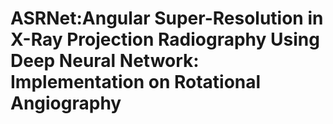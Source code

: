 # ASRNet:Angular Super-Resolution in X-Ray Projection Radiography Using Deep Neural Network: Implementation on Rotational Angiography

